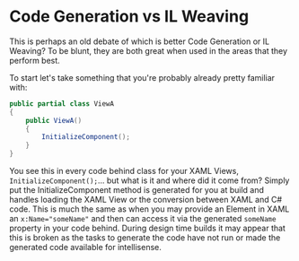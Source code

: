 # Code Generation vs IL Weaving

This is perhaps an old debate of which is better Code Generation or IL Weaving? To be blunt, they are both great when used in the areas that they perform best.

To start let's take something that you're probably already pretty familiar with:

```csharp
public partial class ViewA
{
    public ViewA()
    {
        InitializeComponent();
    }
}
```

You see this in every code behind class for your XAML Views, `InitializeComponent();`... but what is it and where did it come from? Simply put the InitializeComponent method is generated for you at build and handles loading the XAML View or the conversion between XAML and C# code. This is much the same as when you may provide an Element in XAML an `x:Name="someName"` and then can access it via the generated `someName` property in your code behind. During design time builds it may appear that this is broken as the tasks to generate the code have not run or made the generated code available for intellisense.

